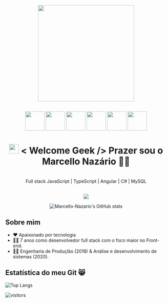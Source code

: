<p align="center">
  <img width="300" height="300" src="readme-Img/Marcello-Nazário.gif">
</p>

  

</div>
<div style="display: inline_block" slyle = 'text-align: center' align = 'center'><br>
  <img width="60" src="https://cdn.jsdelivr.net/gh/devicons/devicon/icons/javascript/javascript-original.svg" />
  <img width="60" src="https://cdn.jsdelivr.net/gh/devicons/devicon/icons/typescript/typescript-original.svg" />
  <img width="60" src="https://cdn.jsdelivr.net/gh/devicons/devicon/icons/angularjs/angularjs-original.svg" />
  <img width="60" src="https://cdn.jsdelivr.net/gh/devicons/devicon/icons/html5/html5-original.svg" />
  <img width="60" src="https://cdn.jsdelivr.net/gh/devicons/devicon/icons/css3/css3-original.svg" />
  <img width="60" src="https://cdn.jsdelivr.net/gh/devicons/devicon/icons/csharp/csharp-original.svg" />
          
</div>

          
<h1 align="center"> <img src="https://media.giphy.com/media/hvRJCLFzcasrR4ia7z/giphy.gif" width="30px">   < Welcome Geek /> Prazer sou o Marcello Nazário    👨‍🚀  </h1> <br/>
<div slyle = 'text-align: center' align = 'center'>
       Full stack JavaScript | TypeScript |  Angular  | C# | MySQL   
</div>
<br/>
<div slyle = 'text-align: center' align = 'center'>

<a href="https://www.linkedin.com/in/marcello-naz%C3%A1rio-0a3ba0122/" target="_blank"><img src="https://img.shields.io/badge/-LinkedIn-%230077B5?style=for-the-badge&logo=linkedin&logoColor=white" target="_blank"></a> 
</div>

<div slyle = 'text-align: center' align = 'center'>

  ![Marcello-Nazario's GitHub stats](https://github-readme-stats.vercel.app/api?username=marcellonaz&hide=contribs,prs&theme=radical)

</div>



## Sobre mim

- ❤ Apaixonado por tecnologia 
- 👨‍💻 7 anos como desenvolvedor full stack com o foco maior no Front-end.
- 👨‍🎓 Engenharia de Produçlão (2018) & Análise e desenvolvimento de sistemas (2020).


## Estatística do meu Git 😸

![Top Langs](https://github-readme-stats.vercel.app/api/top-langs/?username=marcellonaz&layout=compact&theme=radical)

![visitors](https://visitor-badge.glitch.me/badge?page_id=marcellonazpage.id)

